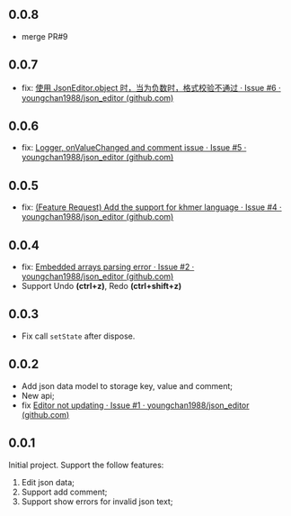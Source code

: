 ## 0.0.8

- merge PR#9

## 0.0.7

- fix: [使用 JsonEditor.object 时，当为负数时，格式校验不通过 · Issue #6 · youngchan1988/json_editor (github.com)](https://github.com/youngchan1988/json_editor/issues/6)

## 0.0.6

- fix: [Logger, onValueChanged and comment issue · Issue #5 · youngchan1988/json_editor (github.com)](https://github.com/youngchan1988/json_editor/issues/5)

## 0.0.5

- fix: [(Feature Request) Add the support for khmer language · Issue #4 · youngchan1988/json_editor (github.com)](https://github.com/youngchan1988/json_editor/issues/4)

## 0.0.4

- fix: [Embedded arrays parsing error · Issue #2 · youngchan1988/json_editor (github.com)](https://github.com/youngchan1988/json_editor/issues/2)
- Support Undo **(ctrl+z)**, Redo **(ctrl+shift+z)**

## 0.0.3

- Fix call `setState` after dispose.

## 0.0.2

- Add json data model to storage key, value and comment;
- New api;
- fix [Editor not updating · Issue #1 · youngchan1988/json_editor (github.com)](https://github.com/youngchan1988/json_editor/issues/1)

## 0.0.1

Initial project. Support the follow features:

1. Edit json data;
2. Support add comment;
3. Support show errors for invalid json text;
